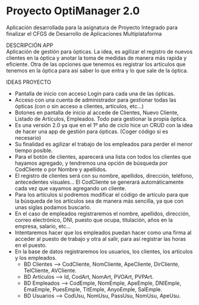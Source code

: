 # Proyecto OptiManager 2.0
Aplicación desarrollada para la asignatura de Proyecto Integrado para finalizar el CFGS de Desarrollo de Aplicaciones Multiplataforma

DESCRIPCIÓN APP <br>
Aplicación de gestión para ópticas. La idea, es agilizar el registro de nuevos clientes en la óptica y anotar la toma de medidas de manera más rapida y eficiente. Otra de las opciones que tenemos es registrar los artículos que tenemos en la óptica para así saber lo que entra y lo que sale de la óptica.

IDEAS PROYECTO
- Pantalla de inicio con acceso Login para cada una de las ópticas.
- Acceso con una cuenta de administrador para gestionar todas las ópticas (con o sin acceso a clientes, artículos, etc...)
- Botones en pantalla de inicio al accede de Clientes, Nuevo Cliente, Listado de Artículos, Empleados. Todo para gestionar la propia óptica.
- Es una versión 2.0 ya que en el 1º año de ciclo hice un CRUD con la idea de hacer una app de gestión para ópticas. (Coger código si es necesario)
- Su finalidad es agilizar el trabajo de los empleados para perder el menor tiempo posible.
- Para el botón de clientes, aparecerá una lista con todos los clientes que hayamos agregado, y tendremos una opción de búsqueda por CodCliente o por Nombre y apellidos.
- El registro de clientes será con su nombre, apellidos, dirección, teléfono, antecedentes visuales... El CodCliente se generará automáticamente cada vez que vayamos agregando un cliente.
- Para los artículos si podremos modificar el código de artículo para que la búsqueda de los artículos sea de manera más sencilla, ya que con unas siglas podamos buscarlo.
- En el caso de empleados registraremos el nombre, apellidos, dirección, correo electrónico, DNI, puesto que ocupa, titulación, años en la empresa, salario, etc...
- Intentaremos hacer que los empleados puedan hacer como una firma al acceder al puesto de trabajo y otra al salir, para así registrar las horas en el puesto.
- En la base de datos registraremos los usuarios, los clientes, los artículos y los empleados.
  - BD Clientes --> CodCliente, NomCliente, ApeCliente, DirCliente, TelCliente, AVCliente.
  - BD Artículos --> Id, CodArt, NomArt, PVOArt, PVPArt.
  - BD Empleados --> CodEmple, NomEmple, ApeEmple, DNIEmple, EmaEmple, PuesEmple, TitEmple, AnyoEmple, SalEmple.
  - BD Usuarios --> CodUsu, NomUsu, PassUsu, NomUsu, ApeUsu.
